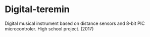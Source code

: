 # Digital-teremin
Digital musical instrument based on distance sensors and 8-bit PIC microcontroler. High school project. (2017)

